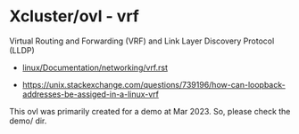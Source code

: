 # Xcluster/ovl - vrf

Virtual Routing and Forwarding (VRF) and Link Layer Discovery Protocol (LLDP)

* [linux/Documentation/networking/vrf.rst](
   https://docs.kernel.org/networking/vrf.html)

* https://unix.stackexchange.com/questions/739196/how-can-loopback-addresses-be-assiged-in-a-linux-vrf


This ovl was primarily created for a demo at Mar 2023. So, please
check the demo/ dir.
